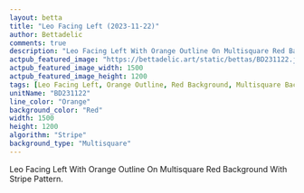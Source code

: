 ```yaml
---
layout: betta
title: "Leo Facing Left (2023-11-22)"
author: Bettadelic
comments: true
description: "Leo Facing Left With Orange Outline On Multisquare Red Background With Stripe Pattern."
actpub_featured_image: "https://bettadelic.art/static/bettas/BD231122.jpg"
actpub_featured_image_width: 1500
actpub_featured_image_height: 1200
tags: [Leo Facing Left, Orange Outline, Red Background, Multisquare Background Pattern, Stripe Pattern, November 2023]
unitName: "BD231122"
line_color: "Orange"
background_color: "Red"
width: 1500
height: 1200
algorithm: "Stripe"
background_type: "Multisquare"
---
```


Leo Facing Left With Orange Outline On Multisquare Red Background With Stripe Pattern.
